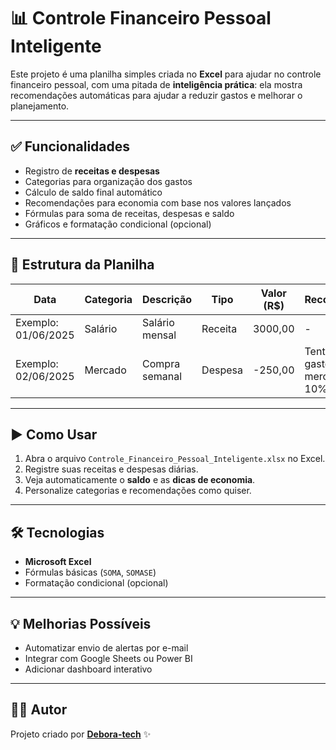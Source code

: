 # 📊 Controle Financeiro Pessoal Inteligente

Este projeto é uma planilha simples criada no **Excel** para ajudar no controle financeiro pessoal, com uma pitada de **inteligência prática**: ela mostra recomendações automáticas para ajudar a reduzir gastos e melhorar o planejamento.

---

## ✅ Funcionalidades

- Registro de **receitas e despesas**
- Categorias para organização dos gastos
- Cálculo de saldo final automático
- Recomendações para economia com base nos valores lançados
- Fórmulas para soma de receitas, despesas e saldo
- Gráficos e formatação condicional (opcional)

---

## 📂 Estrutura da Planilha

| Data | Categoria | Descrição | Tipo | Valor (R$) | Recomendações |
|------|-----------|-----------|------|-------------|----------------|
| Exemplo: 01/06/2025 | Salário | Salário mensal | Receita | 3000,00 | - |
| Exemplo: 02/06/2025 | Mercado | Compra semanal | Despesa | -250,00 | Tente reduzir gastos com mercado em 10% |

---

## ▶️ Como Usar

1. Abra o arquivo `Controle_Financeiro_Pessoal_Inteligente.xlsx` no Excel.
2. Registre suas receitas e despesas diárias.
3. Veja automaticamente o **saldo** e as **dicas de economia**.
4. Personalize categorias e recomendações como quiser.

---

## 🛠️ Tecnologias

- **Microsoft Excel**
- Fórmulas básicas (`SOMA`, `SOMASE`)
- Formatação condicional (opcional)

---

## 💡 Melhorias Possíveis

- Automatizar envio de alertas por e-mail
- Integrar com Google Sheets ou Power BI
- Adicionar dashboard interativo

---

## 🧑‍💻 Autor

Projeto criado por **[Debora-tech](https://github.com/Debora-tech)** ✨


